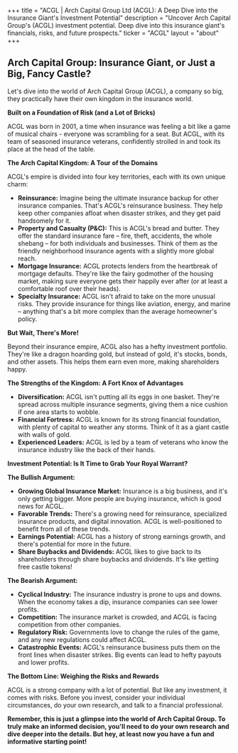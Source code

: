 +++
title = "ACGL |  Arch Capital Group Ltd (ACGL): A Deep Dive into the Insurance Giant's Investment Potential"
description = "Uncover Arch Capital Group's (ACGL) investment potential. Deep dive into this insurance giant's financials, risks, and future prospects."
ticker = "ACGL"
layout = "about"
+++

        


## Arch Capital Group: Insurance Giant, or Just a Big, Fancy Castle? 

Let's dive into the world of Arch Capital Group (ACGL), a company so big, they practically have their own kingdom in the insurance world. 

**Built on a Foundation of Risk (and a Lot of Bricks)**

ACGL was born in 2001, a time when insurance was feeling a bit like a game of musical chairs - everyone was scrambling for a seat.  But ACGL, with its team of seasoned insurance veterans, confidently strolled in and took its place at the head of the table. 

**The Arch Capital Kingdom: A Tour of the Domains**

ACGL's empire is divided into four key territories, each with its own unique charm:

* **Reinsurance:**  Imagine being the ultimate insurance backup for other insurance companies. That's ACGL's reinsurance business.  They help keep other companies afloat when disaster strikes, and they get paid handsomely for it. 
* **Property and Casualty (P&C):**  This is ACGL's bread and butter. They offer the standard insurance fare – fire, theft, accidents, the whole shebang – for both individuals and businesses.  Think of them as the friendly neighborhood insurance agents with a slightly more global reach.
* **Mortgage Insurance:**  ACGL protects lenders from the heartbreak of mortgage defaults.  They're like the fairy godmother of the housing market, making sure everyone gets their happily ever after (or at least a comfortable roof over their heads).
* **Specialty Insurance:**  ACGL isn't afraid to take on the more unusual risks.  They provide insurance for things like aviation, energy, and marine – anything that's a bit more complex than the average homeowner's policy. 

**But Wait, There's More!**

Beyond their insurance empire, ACGL also has a hefty investment portfolio.  They're like a dragon hoarding gold, but instead of gold, it's stocks, bonds, and other assets.  This helps them earn even more, making shareholders happy.  

**The Strengths of the Kingdom: A Fort Knox of Advantages**

* **Diversification:**  ACGL isn't putting all its eggs in one basket.  They're spread across multiple insurance segments, giving them a nice cushion if one area starts to wobble.
* **Financial Fortress:** ACGL is known for its strong financial foundation, with plenty of capital to weather any storms.  Think of it as a giant castle with walls of gold.
* **Experienced Leaders:**  ACGL is led by a team of veterans who know the insurance industry like the back of their hands. 

**Investment Potential: Is It Time to Grab Your Royal Warrant?**

**The Bullish Argument:**

* **Growing Global Insurance Market:**  Insurance is a big business, and it's only getting bigger.  More people are buying insurance, which is good news for ACGL.
* **Favorable Trends:**  There's a growing need for reinsurance, specialized insurance products, and digital innovation.  ACGL is well-positioned to benefit from all of these trends.
* **Earnings Potential:**  ACGL has a history of strong earnings growth, and there's potential for more in the future.
* **Share Buybacks and Dividends:**  ACGL likes to give back to its shareholders through share buybacks and dividends.  It's like getting free castle tokens!

**The Bearish Argument:**

* **Cyclical Industry:**  The insurance industry is prone to ups and downs.  When the economy takes a dip, insurance companies can see lower profits.
* **Competition:**  The insurance market is crowded, and ACGL is facing competition from other companies.
* **Regulatory Risk:**  Governments love to change the rules of the game, and any new regulations could affect ACGL.
* **Catastrophic Events:**  ACGL's reinsurance business puts them on the front lines when disaster strikes.  Big events can lead to hefty payouts and lower profits.

**The Bottom Line: Weighing the Risks and Rewards**

ACGL is a strong company with a lot of potential.  But like any investment, it comes with risks.  Before you invest, consider your individual circumstances, do your own research, and talk to a financial professional. 

**Remember, this is just a glimpse into the world of Arch Capital Group.  To truly make an informed decision, you'll need to do your own research and dive deeper into the details.  But hey, at least now you have a fun and informative starting point!** 

        